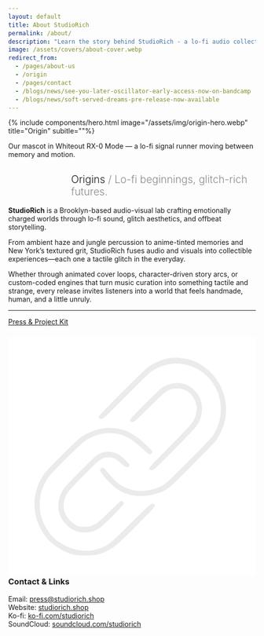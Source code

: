 ```yaml
---
layout: default
title: About StudioRich
permalink: /about/
description: "Learn the story behind StudioRich - a lo-fi audio collective blending sound therapy and visual storytelling."
image: /assets/covers/about-cover.webp
redirect_from:
  - /pages/about-us
  - /origin
  - /pages/contact
  - /blogs/news/see-you-later-oscillator-early-access-now-on-bandcamp
  - /blogs/news/soft-served-dreams-pre-release-now-available
---
```


{% include components/hero.html image="/assets/img/origin-hero.webp" title="Origin" subitle=""%}

<p class="image-caption">Our mascot in Whiteout RX-0 Mode — a lo-fi signal runner moving between memory and motion.</p>

<section class="about-page">
<h1 style="text-align:left; padding-left: 8rem; font-weight:300;">
  Origins <span style="opacity: 0.5;">/ Lo-fi beginnings, glitch-rich futures.</span>
</h1>
<section class="about-content">

<p><strong>StudioRich</strong> is a Brooklyn-based audio-visual lab crafting emotionally charged worlds through lo-fi sound, glitch aesthetics, and offbeat storytelling.</p>

<p>From ambient haze and jungle percussion to anime-tinted memories and New York’s textured grit, StudioRich fuses audio and visuals into collectible experiences—each one a tactile glitch in the everyday.</p>

<p>Whether through animated cover loops, character-driven story arcs, or custom-coded engines that turn music curation into something tactile and strange, every release invites listeners into a world that feels handmade, human, and a little unruly.</p>

<hr>
<p><a href="/presskit/" class="cta-button">Press & Project Kit</a>
</p>

  <h3><img src="/assets/icons/link.svg" alt="Link" class="icon-sm"> Contact & Links</h3>
  <p>
    Email: <a href="mailto:press@studiorich.shop">press@studiorich.shop</a><br>
    Website: <a href="https://www.studiorich.shop">studiorich.shop</a><br>
    Ko-fi: <a href="https://ko-fi.com/studiorich">ko-fi.com/studiorich</a><br>
    SoundCloud: <a href="https://soundcloud.com/studiorich">soundcloud.com/studiorich</a>
  </p>

  </section>
</section>
